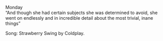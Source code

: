 Monday  
“​​​​And though she had certain subjects she was determined to avoid, she went on endlessly and in incredible detail about the most trivial, inane things”

Song: Strawberry Swing by Coldplay.
